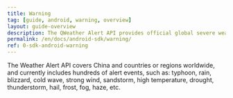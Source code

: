 ```yaml
---
title: Warning
tag: [guide, android, warning, overview]
layout: guide-overview
description: The QWeather Alert API provides official global severe weather alerts, covering China and countries or regions worldwide.
permalink: /en/docs/android-sdk/warning/
ref: 0-sdk-android-warning
---
```


The Weather Alert API covers China and countries or regions worldwide, and currently includes hundreds of alert events, such as: typhoon, rain, blizzard, cold wave, strong wind, sandstorm, high temperature, drought, thunderstorm, hail, frost, fog, haze, etc.

